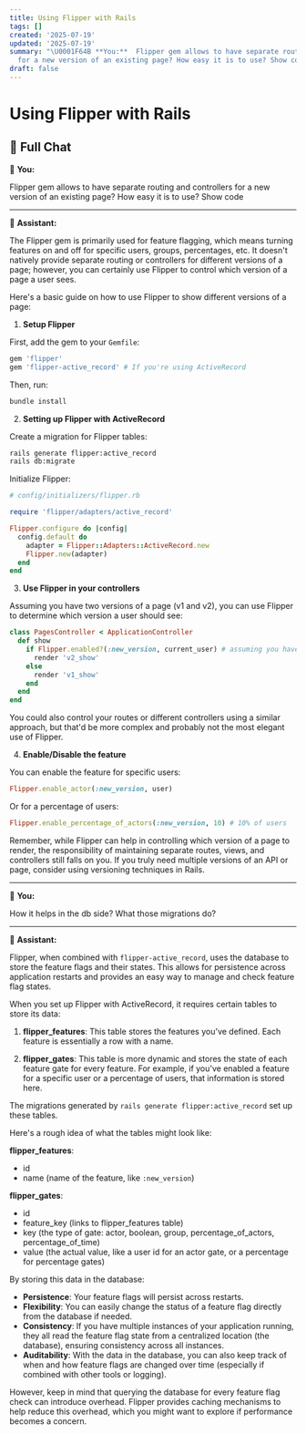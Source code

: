 ```yaml
---
title: Using Flipper with Rails
tags: []
created: '2025-07-19'
updated: '2025-07-19'
summary: "\U0001F64B **You:**  Flipper gem allows to have separate routing and controllers
  for a new version of an existing page? How easy it is to use? Show code"
draft: false
---
```


# Using Flipper with Rails

## 🧠 Full Chat

🙋 **You:**

Flipper gem allows to have separate routing and controllers for a new version of an existing page? How easy it is to use? Show code

---

🤖 **Assistant:**

The Flipper gem is primarily used for feature flagging, which means turning features on and off for specific users, groups, percentages, etc. It doesn't natively provide separate routing or controllers for different versions of a page; however, you can certainly use Flipper to control which version of a page a user sees.

Here's a basic guide on how to use Flipper to show different versions of a page:

1. **Setup Flipper**

First, add the gem to your `Gemfile`:

```ruby
gem 'flipper'
gem 'flipper-active_record' # If you're using ActiveRecord
```

Then, run:

```bash
bundle install
```

2. **Setting up Flipper with ActiveRecord**

Create a migration for Flipper tables:

```bash
rails generate flipper:active_record
rails db:migrate
```

Initialize Flipper:

```ruby
# config/initializers/flipper.rb

require 'flipper/adapters/active_record'

Flipper.configure do |config|
  config.default do
    adapter = Flipper::Adapters::ActiveRecord.new
    Flipper.new(adapter)
  end
end
```

3. **Use Flipper in your controllers**

Assuming you have two versions of a page (v1 and v2), you can use Flipper to determine which version a user should see:

```ruby
class PagesController < ApplicationController
  def show
    if Flipper.enabled?(:new_version, current_user) # assuming you have a method called current_user
      render 'v2_show'
    else
      render 'v1_show'
    end
  end
end
```

You could also control your routes or different controllers using a similar approach, but that'd be more complex and probably not the most elegant use of Flipper.

4. **Enable/Disable the feature**

You can enable the feature for specific users:

```ruby
Flipper.enable_actor(:new_version, user)
```

Or for a percentage of users:

```ruby
Flipper.enable_percentage_of_actors(:new_version, 10) # 10% of users
```

Remember, while Flipper can help in controlling which version of a page to render, the responsibility of maintaining separate routes, views, and controllers still falls on you. If you truly need multiple versions of an API or page, consider using versioning techniques in Rails.

---

🙋 **You:**

How it helps in the db side? What those migrations do?

---

🤖 **Assistant:**

Flipper, when combined with `flipper-active_record`, uses the database to store the feature flags and their states. This allows for persistence across application restarts and provides an easy way to manage and check feature flag states.

When you set up Flipper with ActiveRecord, it requires certain tables to store its data:

1. **flipper_features**: This table stores the features you've defined. Each feature is essentially a row with a name.

2. **flipper_gates**: This table is more dynamic and stores the state of each feature gate for every feature. For example, if you've enabled a feature for a specific user or a percentage of users, that information is stored here.

The migrations generated by `rails generate flipper:active_record` set up these tables.

Here's a rough idea of what the tables might look like:

**flipper_features**:
- id
- name (name of the feature, like `:new_version`)

**flipper_gates**:
- id
- feature_key (links to flipper_features table)
- key (the type of gate: actor, boolean, group, percentage_of_actors, percentage_of_time)
- value (the actual value, like a user id for an actor gate, or a percentage for percentage gates)

By storing this data in the database:
- **Persistence**: Your feature flags will persist across restarts.
- **Flexibility**: You can easily change the status of a feature flag directly from the database if needed.
- **Consistency**: If you have multiple instances of your application running, they all read the feature flag state from a centralized location (the database), ensuring consistency across all instances.
- **Auditability**: With the data in the database, you can also keep track of when and how feature flags are changed over time (especially if combined with other tools or logging).

However, keep in mind that querying the database for every feature flag check can introduce overhead. Flipper provides caching mechanisms to help reduce this overhead, which you might want to explore if performance becomes a concern.